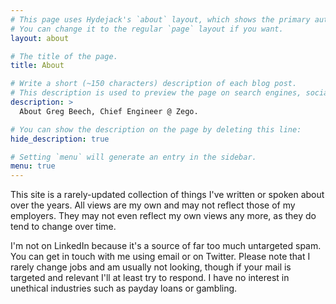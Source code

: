 ```yaml
---
# This page uses Hydejack's `about` layout, which shows the primary author's picture and about text at the top.
# You can change it to the regular `page` layout if you want.
layout: about

# The title of the page.
title: About

# Write a short (~150 characters) description of each blog post.
# This description is used to preview the page on search engines, social media, etc.
description: >
  About Greg Beech, Chief Engineer @ Zego.

# You can show the description on the page by deleting this line:
hide_description: true

# Setting `menu` will generate an entry in the sidebar.
menu: true
---
```


<!--author-->

This site is a rarely-updated collection of things I've written or spoken about over the years. All views are my own and may not reflect those of my employers. They may not even reflect my own views any more, as 
they do tend to change over time.

I'm not on LinkedIn because it's a source of far too much untargeted spam. You can get in touch with me using email or on Twitter. Please note that I rarely change jobs and am usually not looking, though if your mail is targeted and relevant I'll at least try to respond. I have no interest in unethical industries such as payday loans or gambling.
